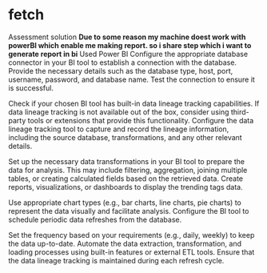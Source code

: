 # fetch
Assessment solution 
**Due to some reason my machine doest work with powerBI which enable me making report. so i share step which i want to generate report in bi**
Used Power BI
Configure the appropriate database connector in your BI tool to establish a connection with the database.
Provide the necessary details such as the database type, host, port, username, password, and database name.
Test the connection to ensure it is successful.

Check if your chosen BI tool has built-in data lineage tracking capabilities.
If data lineage tracking is not available out of the box, consider using third-party tools or extensions that provide this functionality.
Configure the data lineage tracking tool to capture and record the lineage information, including the source database, transformations, and any other relevant details.

Set up the necessary data transformations in your BI tool to prepare the data for analysis.
This may include filtering, aggregation, joining multiple tables, or creating calculated fields based on the retrieved data.
Create reports, visualizations, or dashboards to display the trending tags data.

Use appropriate chart types (e.g., bar charts, line charts, pie charts) to represent the data visually and facilitate analysis.
Configure the BI tool to schedule periodic data refreshes from the database.

Set the frequency based on your requirements (e.g., daily, weekly) to keep the data up-to-date.
Automate the data extraction, transformation, and loading processes using built-in features or external ETL tools.
Ensure that the data lineage tracking is maintained during each refresh cycle.
